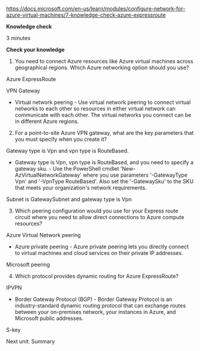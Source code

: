 https://docs.microsoft.com/en-us/learn/modules/configure-network-for-azure-virtual-machines/7-knowledge-check-azure-expressroute

**Knowledge check**

3 minutes

**Check your knowledge**
1. You need to connect Azure resources like Azure virtual machines across geographical regions. Which Azure networking option should you use?

Azure ExpressRoute

VPN Gateway

* Virtual network peering - Use virtual network peering to connect virtual networks to each other so resources in either virtual network can communicate with each other. The virtual networks you connect can be in different Azure regions.

2. For a point-to-site Azure VPN gateway, what are the key parameters that you must specify when you create it?

Gateway type is Vpn and vpn type is RouteBased.

* Gateway type is Vpn, vpn type is RouteBased, and you need to specify a gateway sku. - Use the PowerShell cmdlet 'New-AzVirtualNetworkGateway' where you use parameters '-GatewayType Vpn' and '-VpnType RouteBased'. Also set the '-GatewaySku' to the SKU that meets your organization's network requirements.

Subnet is GatewaySubnet and gateway type is Vpn

3. Which peering configuration would you use for your Express route circuit where you need to allow direct connections to Azure compute resources?

Azure Virtual Network peering

* Azure private peering - Azure private peering lets you directly connect to virtual machines and cloud services on their private IP addresses.

Microsoft peering

4. Which protocol provides dynamic routing for Azure ExpressRoute?

IPVPN

* Border Gateway Protocol (BGP) - Border Gateway Protocol is an industry-standard dynamic routing protocol that can exchange routes between your on-premises network, your instances in Azure, and Microsoft public addresses.

S-key

Next unit: Summary
